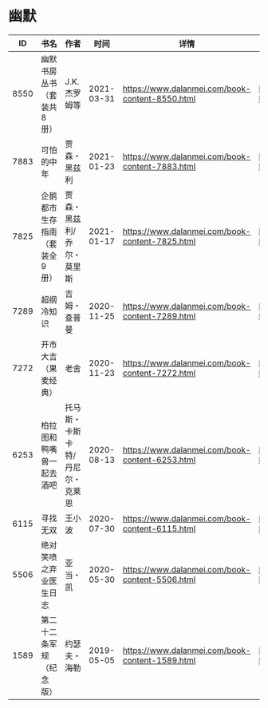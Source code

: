 # 幽默

| ID | 书名 | 作者 | 时间 | 详情 | 下载页面 | EPUB下载链接 | MOBI下载链接 | AZW3下载链接 |
| --- | --- | --- | --- | --- | --- | --- | --- | --- |
| 8550 | 幽默书房丛书（套装共8册） | J.K.杰罗姆等 | 2021-03-31 | https://www.dalanmei.com/book-content-8550.html | https://www.dalanmei.com/download-book-8550.html | http://ct.dalanmei.com/f/31084289-571711149-7b0e4c | http://ct.dalanmei.com/f/31084289-572114845-5b9454 | http://ct.dalanmei.com/f/31084289-572134340-67bed3 |
| 7883 | 可怕的中年 | 贾森・黑兹利 | 2021-01-23 | https://www.dalanmei.com/book-content-7883.html | https://www.dalanmei.com/download-book-7883.html | http://ct.dalanmei.com/f/31084289-571658688-9c6c5b | http://ct.dalanmei.com/f/31084289-572116889-79e37b | http://ct.dalanmei.com/f/31084289-572177973-266152 |
| 7825 | 企鹅都市生存指南（套装全9册） | 贾森・黑兹利/乔尔・莫里斯 | 2021-01-17 | https://www.dalanmei.com/book-content-7825.html | https://www.dalanmei.com/download-book-7825.html | http://ct.dalanmei.com/f/31084289-571654100-270f7e | http://ct.dalanmei.com/f/31084289-572117349-308c9b | http://ct.dalanmei.com/f/31084289-572179752-5faf77 |
| 7289 | 超纲冷知识 | 吉姆・查普曼 | 2020-11-25 | https://www.dalanmei.com/book-content-7289.html | https://www.dalanmei.com/download-book-7289.html | http://ct.dalanmei.com/f/31084289-571531596-c341be | http://ct.dalanmei.com/f/31084289-571798261-e36746 | http://ct.dalanmei.com/f/31084289-572194941-463f3a |
| 7272 | 开市大吉（果麦经典） | 老舍 | 2020-11-23 | https://www.dalanmei.com/book-content-7272.html | https://www.dalanmei.com/download-book-7272.html | http://ct.dalanmei.com/f/31084289-571531877-3f21af | http://ct.dalanmei.com/f/31084289-571799850-ee7688 | http://ct.dalanmei.com/f/31084289-572194989-1b7211 |
| 6253 | 柏拉图和鸭嘴兽一起去酒吧 | 托马斯・卡斯卡特/丹尼尔・克莱恩 | 2020-08-13 | https://www.dalanmei.com/book-content-6253.html | https://www.dalanmei.com/download-book-6253.html | http://ct.dalanmei.com/f/31084289-571556295-988e17 | http://ct.dalanmei.com/f/31084289-571913200-8de353 | http://ct.dalanmei.com/f/31084289-572203513-9bf25d |
| 6115 | 寻找无双 | 王小波 | 2020-07-30 | https://www.dalanmei.com/book-content-6115.html | https://www.dalanmei.com/download-book-6115.html | http://ct.dalanmei.com/f/31084289-571558889-8e2400 | http://ct.dalanmei.com/f/31084289-571919165-d5ba76 | http://ct.dalanmei.com/f/31084289-572204144-fe61cf |
| 5506 | 绝对笑喷之弃业医生日志 | 亚当・凯 | 2020-05-30 | https://www.dalanmei.com/book-content-5506.html | https://www.dalanmei.com/download-book-5506.html | http://ct.dalanmei.com/f/31084289-571603660-a0f268 | http://ct.dalanmei.com/f/31084289-571737676-339828 | http://ct.dalanmei.com/f/31084289-571916710-10f973 |
| 1589 | 第二十二条军规（纪念版） | 约瑟夫・海勒 | 2019-05-05 | https://www.dalanmei.com/book-content-1589.html | https://www.dalanmei.com/download-book-1589.html | http://ct.dalanmei.com/f/31084289-571525634-48bc91 | http://ct.dalanmei.com/f/31084289-571780514-491fa2 | http://ct.dalanmei.com/f/31084289-571880343-f533db |
